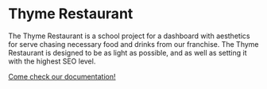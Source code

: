 # Thyme Restaurant

The Thyme Restaurant is a school project for a dashboard with aesthetics for serve chasing necessary food and drinks from our franchise. The Thyme Restaurant is designed to be as light as possible, and as well as setting it with the highest SEO level.

[Come check our documentation!](www.notyetlol.com)
